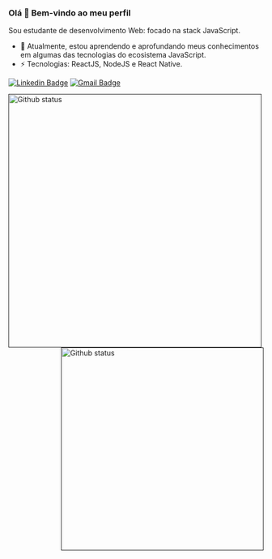 

### Olá 👋 Bem-vindo ao meu perfil 


Sou estudante de desenvolvimento Web: focado na stack JavaScript.

- 🔭 Atualmente, estou aprendendo e aprofundando meus conhecimentos em algumas das tecnologias do ecosistema JavaScript.
- ⚡ Tecnologias: ReactJS, NodeJS e React Native.

[![Linkedin Badge](https://img.shields.io/badge/-LinkedIn-blue?style=flat-square&logo=Linkedin&logoColor=white&link=https://www.linkedin.com/in/adelar-de-mello-1948a1168/)](https://www.linkedin.com/in/adelar-de-mello-1948a1168/)
[![Gmail Badge](https://img.shields.io/badge/-Gmail-c14438?style=flat-square&logo=Gmail&logoColor=white&link=mailto:adelarmello8@gmail.com)](mailto:adelarmello8@gmail.com)

  <a href="">
  <img align="left" src="https://github-readme-stats.vercel.app/api?username=adelarmello&show_icons=true&theme=default" alt="Github status" width="500px" align="right"  />
  </a>
  
  <a href="">
  <img align="right" src="https://github-readme-stats.vercel.app/api/top-langs/?username=adelarmello&hide=html&layout=compact&theme=default" a width="400px" align="left" alt="Github status"/>
  </a>
 
